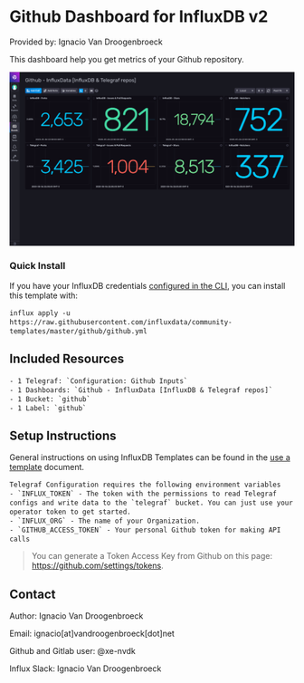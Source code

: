 # Github Dashboard for InfluxDB v2

Provided by: Ignacio Van Droogenbroeck

This dashboard help you get metrics of your Github repository. 

![Dashboard Screenshot](screenshot.png)

### Quick Install

If you have your InfluxDB credentials [configured in the CLI](Vhttps://v2.docs.influxdata.com/v2.0/reference/cli/influx/config/), you can install this template with:

```
influx apply -u https://raw.githubusercontent.com/influxdata/community-templates/master/github/github.yml
```

## Included Resources

    - 1 Telegraf: `Configuration: Github Inputs`
    - 1 Dashboards: `Github - InfluxData [InfluxDB & Telegraf repos]`
    - 1 Bucket: `github`
    - 1 Label: `github`

## Setup Instructions

General instructions on using InfluxDB Templates can be found in the [use a template](../docs/use_a_template.md) document.
    
    Telegraf Configuration requires the following environment variables
    - `INFLUX_TOKEN` - The token with the permissions to read Telegraf configs and write data to the `telegraf` bucket. You can just use your operator token to get started.
    - `INFLUX_ORG` - The name of your Organization.
    - `GITHUB_ACCESS_TOKEN` - Your personal Github token for making API calls

> You can generate a Token Access Key from Github on this page: https://github.com/settings/tokens. 

## Contact

Author: Ignacio Van Droogenbroeck

Email: ignacio[at]vandroogenbroeck[dot]net

Github and Gitlab user: @xe-nvdk 

Influx Slack: Ignacio Van Droogenbroeck
